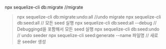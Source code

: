 npx sequelize-cli db:migrate  //migrate
> npx sequelize-cli db:migrate:undo:all  //undo migrate
> npx sequelize-cli db:seed:all // 모든 seed 실행
> npx sequelize-cli db:seed:all --debug // Debuggingd을 포함해서 모든 seed 실행
> npx sequelize-cli db:seed:undo // undo seeder
> npx sequelize-cli seed:generate --name 파일명 // 새로운 seeder 생성

